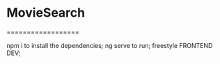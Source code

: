 # MovieSearch

==================

npm i to install the dependencies;
ng serve to run;
freestyle FRONTEND DEV;


